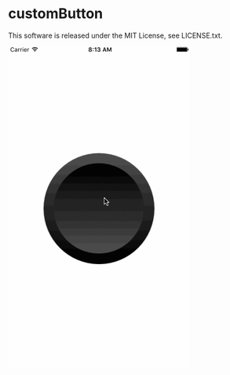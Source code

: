 # customButton
This software is released under the MIT License, see LICENSE.txt.

![customButton](https://github.com/anthrgrnwrld/customButton/blob/master/customButton/customButton1.gif)
